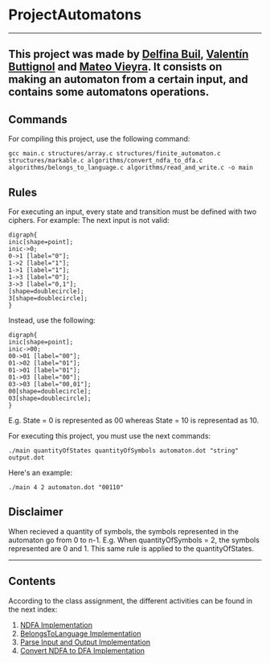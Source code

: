 # ProjectAutomatons

---
This project was made by [Delfina Buil](https://github.com/delfib), [Valentín Buttignol](https://github.com/ValenButtignol) and [Mateo Vieyra](https://github.com/mateovieyra). It consists on making an automaton from a certain input, and contains some automatons operations.
---

## Commands

For compiling this project, use the following command:
```
gcc main.c structures/array.c structures/finite_automaton.c structures/markable.c algorithms/convert_ndfa_to_dfa.c algorithms/belongs_to_language.c algorithms/read_and_write.c -o main 
```

## Rules

For executing an input, every state and transition must be defined with two ciphers. For example:
The next input is not valid:
```
digraph{
inic[shape=point];
inic->0;
0->1 [label="0"];
1->2 [label="1"];
1->1 [label="1"];
1->3 [label="0"];
3->3 [label="0,1"];
[shape=doublecircle];
3[shape=doublecircle];
}
```

Instead, use the following:
```
digraph{
inic[shape=point];
inic->00;
00->01 [label="00"];
01->02 [label="01"];
01->01 [label="01"];
01->03 [label="00"];
03->03 [label="00,01"];
00[shape=doublecircle];
03[shape=doublecircle];
}
```

E.g. State = 0 is represented as 00 whereas State = 10 is representad as 10.


For executing this project, you must use the next commands:
```
./main quantityOfStates quantityOfSymbols automaton.dot "string" output.dot
```

Here's an example:
```
./main 4 2 automaton.dot "00110"
```


## Disclaimer
When recieved a quantity of symbols, the symbols represented in the automaton go from 0 to n-1.  E.g. When quantityOfSymbols = 2, the symbols represented are 0 and 1.
This same rule is applied to the quantityOfStates.

---

## Contents

According to the class assignment, the different activities can be found in the next index:
1) [NDFA Implementation](https://github.com/ValenButtignol/project-automatons/blob/main/structures/finite_automaton.c)
2) [BelongsToLanguage Implementation](https://github.com/ValenButtignol/project-automatons/blob/main/algorithms/belongs_to_language.c)
3) [Parse Input and Output Implementation](https://github.com/ValenButtignol/project-automatons/blob/main/algorithms/read_and_write.c)
4) [Convert NDFA to DFA Implementation](https://github.com/ValenButtignol/project-automatons/blob/main/algorithms/convert_ndfa_to_dfa.c)

